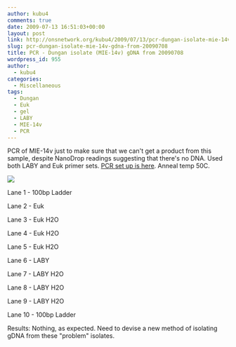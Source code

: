 ```yaml
---
author: kubu4
comments: true
date: 2009-07-13 16:51:03+00:00
layout: post
link: http://onsnetwork.org/kubu4/2009/07/13/pcr-dungan-isolate-mie-14v-gdna-from-20090708/
slug: pcr-dungan-isolate-mie-14v-gdna-from-20090708
title: PCR - Dungan isolate (MIE-14v) gDNA from 20090708
wordpress_id: 955
author:
  - kubu4
categories:
  - Miscellaneous
tags:
  - Dungan
  - Euk
  - gel
  - LABY
  - MIE-14v
  - PCR
---
```


PCR of MIE-14v just to make sure that we can't get a product from this sample, despite NanoDrop readings suggesting that there's no DNA. Used both LABY and Euk primer sets. [PCR set up is here](http://eagle.fish.washington.edu/Arabidopsis/Notebook%20Workup%20Files/20090713-02.jpg). Anneal temp 50C.

![](http://eagle.fish.washington.edu/Arabidopsis/20090714.JPG)

Lane 1 - 100bp Ladder

Lane 2 - Euk

Lane 3 - Euk H2O

Lane 4 - Euk H2O

Lane 5 - Euk H2O

Lane 6 - LABY

Lane 7 - LABY H2O

Lane 8 - LABY H2O

Lane 9 - LABY H2O

Lane 10 - 100bp Ladder

Results: Nothing, as expected. Need to devise a new method of isolating gDNA from these "problem" isolates.
